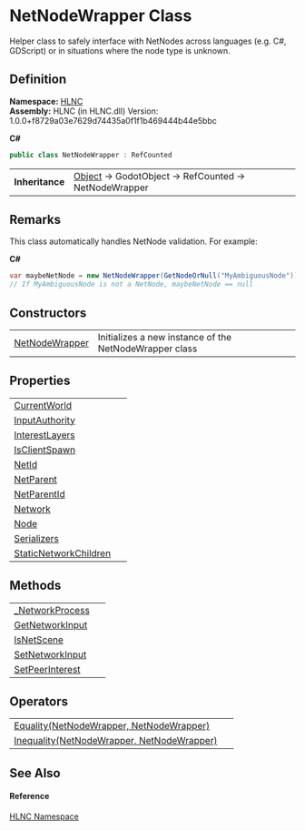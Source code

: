# NetNodeWrapper Class


Helper class to safely interface with NetNodes across languages (e.g. C#, GDScript) or in situations where the node type is unknown.



## Definition
**Namespace:** <a href="N_HLNC">HLNC</a>  
**Assembly:** HLNC (in HLNC.dll) Version: 1.0.0+f8729a03e7629d74435a0f1f1b469444b44e5bbc

**C#**
``` C#
public class NetNodeWrapper : RefCounted
```

<table><tr><td><strong>Inheritance</strong></td><td><a href="https://learn.microsoft.com/dotnet/api/system.object" target="_blank" rel="noopener noreferrer">Object</a>  →  GodotObject  →  RefCounted  →  NetNodeWrapper</td></tr>
</table>



## Remarks
This class automatically handles NetNode validation. For example: 

**C#**  
``` C#
var maybeNetNode = new NetNodeWrapper(GetNodeOrNull("MyAmbiguousNode"));
// If MyAmbiguousNode is not a NetNode, maybeNetNode == null
```


## Constructors
<table>
<tr>
<td><a href="M_HLNC_NetNodeWrapper__ctor">NetNodeWrapper</a></td>
<td>Initializes a new instance of the NetNodeWrapper class</td></tr>
</table>

## Properties
<table>
<tr>
<td><a href="P_HLNC_NetNodeWrapper_CurrentWorld">CurrentWorld</a></td>
<td> </td></tr>
<tr>
<td><a href="P_HLNC_NetNodeWrapper_InputAuthority">InputAuthority</a></td>
<td> </td></tr>
<tr>
<td><a href="P_HLNC_NetNodeWrapper_InterestLayers">InterestLayers</a></td>
<td> </td></tr>
<tr>
<td><a href="P_HLNC_NetNodeWrapper_IsClientSpawn">IsClientSpawn</a></td>
<td> </td></tr>
<tr>
<td><a href="P_HLNC_NetNodeWrapper_NetId">NetId</a></td>
<td> </td></tr>
<tr>
<td><a href="P_HLNC_NetNodeWrapper_NetParent">NetParent</a></td>
<td> </td></tr>
<tr>
<td><a href="P_HLNC_NetNodeWrapper_NetParentId">NetParentId</a></td>
<td> </td></tr>
<tr>
<td><a href="P_HLNC_NetNodeWrapper_Network">Network</a></td>
<td> </td></tr>
<tr>
<td><a href="P_HLNC_NetNodeWrapper_Node">Node</a></td>
<td> </td></tr>
<tr>
<td><a href="P_HLNC_NetNodeWrapper_Serializers">Serializers</a></td>
<td> </td></tr>
<tr>
<td><a href="P_HLNC_NetNodeWrapper_StaticNetworkChildren">StaticNetworkChildren</a></td>
<td> </td></tr>
</table>

## Methods
<table>
<tr>
<td><a href="M_HLNC_NetNodeWrapper__NetworkProcess">_NetworkProcess</a></td>
<td> </td></tr>
<tr>
<td><a href="M_HLNC_NetNodeWrapper_GetNetworkInput">GetNetworkInput</a></td>
<td> </td></tr>
<tr>
<td><a href="M_HLNC_NetNodeWrapper_IsNetScene">IsNetScene</a></td>
<td> </td></tr>
<tr>
<td><a href="M_HLNC_NetNodeWrapper_SetNetworkInput">SetNetworkInput</a></td>
<td> </td></tr>
<tr>
<td><a href="M_HLNC_NetNodeWrapper_SetPeerInterest">SetPeerInterest</a></td>
<td> </td></tr>
</table>

## Operators
<table>
<tr>
<td><a href="M_HLNC_NetNodeWrapper_op_Equality">Equality(NetNodeWrapper, NetNodeWrapper)</a></td>
<td> </td></tr>
<tr>
<td><a href="M_HLNC_NetNodeWrapper_op_Inequality">Inequality(NetNodeWrapper, NetNodeWrapper)</a></td>
<td> </td></tr>
</table>

## See Also


#### Reference
<a href="N_HLNC">HLNC Namespace</a>  
